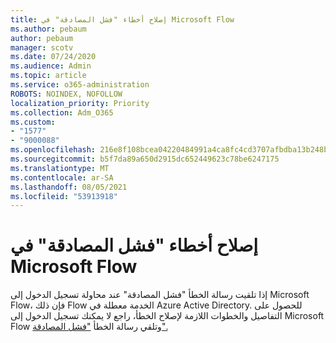 ```yaml
---
title: إصلاح أخطاء "فشل المصادقة" في Microsoft Flow
ms.author: pebaum
author: pebaum
manager: scotv
ms.date: 07/24/2020
ms.audience: Admin
ms.topic: article
ms.service: o365-administration
ROBOTS: NOINDEX, NOFOLLOW
localization_priority: Priority
ms.collection: Adm_O365
ms.custom:
- "1577"
- "9000088"
ms.openlocfilehash: 216e8f108bcea04220484991a4ca8fc4cd3707afbdba13b248b44296064a5159
ms.sourcegitcommit: b5f7da89a650d2915dc652449623c78be6247175
ms.translationtype: MT
ms.contentlocale: ar-SA
ms.lasthandoff: 08/05/2021
ms.locfileid: "53913918"
---
```

# <a name="fix-authentication-failed-errors-in-microsoft-flow"></a>إصلاح أخطاء "فشل المصادقة" في Microsoft Flow

إذا تلقيت رسالة الخطأ "فشل المصادقة" عند محاولة تسجيل الدخول إلى Microsoft Flow، فإن ذلك Flow الخدمة معطلة في Azure Active Directory. للحصول على التفاصيل والخطوات اللازمة لإصلاح الخطأ، راجع لا يمكنك تسجيل الدخول إلى Microsoft Flow وتلقي رسالة الخطأ ["فشل المصادقة".](https://support.microsoft.com/help/4316891)